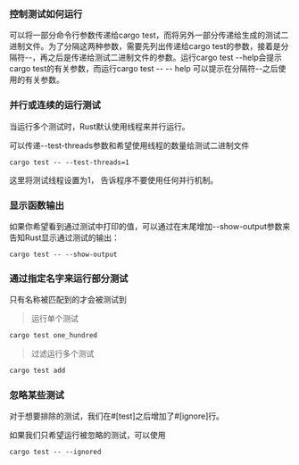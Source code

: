 ### 控制测试如何运行
可以将一部分命令行参数传递给cargo test，而将另外一部分传递给生成的测试二进制文件。为了分隔这两种参数，需要先列出传递给cargo test的参数，接着是分隔符--，再之后是传递给测试二进制文件的参数。运行cargo test --help会提示cargo test的有关参数，而运行cargo test -- -- help 可以提示在分隔符--之后使用的有关参数。

### 并行或连续的运行测试
当运行多个测试时，Rust默认使用线程来并行运行。

可以传递--test-threads参数和希望使用线程的数量给测试二进制文件
```shell
cargo test -- --test-threads=1
```
这里将测试线程设置为1， 告诉程序不要使用任何并行机制。

### 显示函数输出
如果你希望看到通过测试中打印的值，可以通过在末尾增加--show-output参数来告知Rust显示通过测试的输出：
```shell
cargo test -- --show-output
```
### 通过指定名字来运行部分测试 
只有名称被匹配到的才会被测试到
> 运行单个测试
```Rust
cargo test one_hundred
```

> 过滤运行多个测试
```Rust
cargo test add 
```

### 忽略某些测试
对于想要排除的测试，我们在#[test]之后增加了#[ignore]行。

如果我们只希望运行被忽略的测试，可以使用
```shell
cargo test -- --ignored
```
